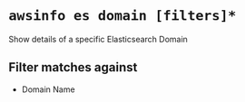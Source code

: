 # `awsinfo es domain [filters]*`

Show details of a specific Elasticsearch Domain

## Filter matches against

* Domain Name

